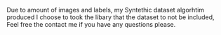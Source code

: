 Due to amount of images and labels, my Syntethic dataset algorhtim produced I choose to took the libary that the dataset to not be included, Feel free the contact me if you have any questions please.
